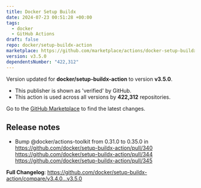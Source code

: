 ```yaml
---
title: Docker Setup Buildx
date: 2024-07-23 00:51:28 +00:00
tags:
  - docker
  - GitHub Actions
draft: false
repo: docker/setup-buildx-action
marketplace: https://github.com/marketplace/actions/docker-setup-buildx
version: v3.5.0
dependentsNumber: "422,312"
---
```



Version updated for **docker/setup-buildx-action** to version **v3.5.0**.
- This publisher is shown as 'verified' by GitHub.
- This action is used across all versions by **422,312** repositories.

Go to the [GitHub Marketplace](https://github.com/marketplace/actions/docker-setup-buildx) to find the latest changes.

## Release notes

* Bump @docker/actions-toolkit from 0.31.0 to 0.35.0 in https://github.com/docker/setup-buildx-action/pull/340 https://github.com/docker/setup-buildx-action/pull/344 https://github.com/docker/setup-buildx-action/pull/345

**Full Changelog**: https://github.com/docker/setup-buildx-action/compare/v3.4.0...v3.5.0
